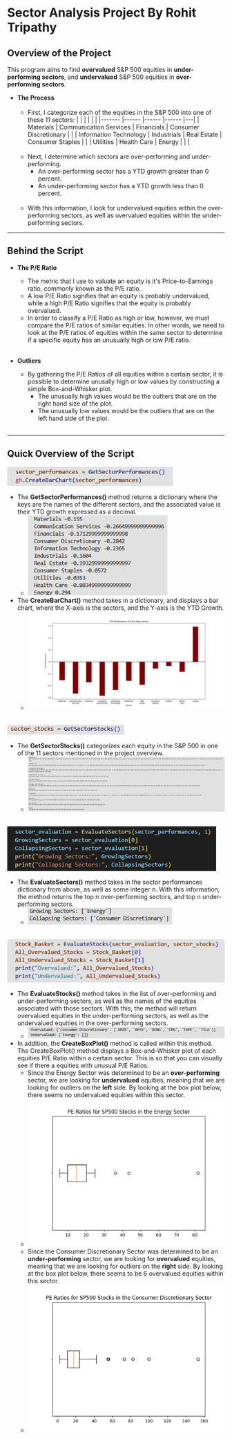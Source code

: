 # **Sector Analysis Project By Rohit Tripathy**


## **Overview of the Project**

This program aims to find **overvalued** S&P 500 equities in **under-performing sectors**, and **undervalued** S&P 500 equities in **over-performing sectors**. <br>
- **The Process**
    <br/><br/>
    - First, I categorize each of the equities in the S&P 500 into one of these 11 sectors: 
        |                        |                         |             |                        |   |
        |-------                 |------                   |------       |------                  |---|
        | Materials              | Communication Services  | Financials  | Consumer Discretionary |   |
        | Information Technology | Industrials             | Real Estate | Consumer Staples       |   |
        | Utilities              | Health Care             | Energy      |                        |   |
    <br/><br/>
    - Next, I determine which sectors are over-performing and under-performing.
        - An over-performing sector has a YTD growth greater than 0 percent.
        - An under-performing sector has a YTD growth less than 0 percent.
    <br/><br/>
    - With this information, I look for undervalued equities within the over-performing sectors, as well as overvalued equities within the under-performing sectors.

---

## **Behind the Script**

- **The P/E Ratio**
  - The metric that I use to valuate an equity is it's Price-to-Earnings ratio, commonly known as the P/E ratio. 
  - A low P/E Ratio signifies that an equity is probably undervalued, while a high P/E Ratio signifies that the equity is probably overvalued.
  - In order to classify a P/E Ratio as high or low, however, we must compare the P/E ratios of similar equities. In other words, we need to look at the P/E ratios of equities within the same sector to determine if a specific equity has an unusually high or low P/E ratio.
<br/><br/>

- **Outliers**
  - By gathering the P/E Ratios of all equities within a certain sector, it is possible to determine unusally high or low values by constructing a simple Box-and-Whisker plot.
    - The unusually high values would be the outliers that are on the right hand size of the plot.
    - The unusually low values would be the outliers that are on the left hand side of the plot.
<br/><br/>

---

## **Quick Overview of the Script**


![](codesnippet1.PNG)
  - The **GetSectorPerformances()** method returns a dictionary where the keys are the names of the different sectors, and the associated value is their YTD growth expressed as a decimal. 
    - ![](result1.PNG)
  - The **CreateBarChart()** method takes in a dictionary, and displays a bar chart, where the X-axis is the sectors, and the Y-axis is the YTD Growth. 
    - ![](sectorperformance.PNG)
<br/><br/>

![](codesnippet4.PNG)
  - The **GetSectorStocks()** categorizes each equity in the S&P 500 in one of the 11 sectors mentioned in the project overview.
    - ![](stocklist.PNG)
<br/><br/>

![](codesnippet2.PNG)
  - The **EvaluateSectors()** method takes in the sector performances dictionary from above, as well as some integer n. With this information, the method returns the top n over-performing sectors, and top n under-performing sectors.
    - ![](result2.PNG)
<br/><br/>

![](codesnippet3.PNG)
  - The **EvaluateStocks()** method takes in the list of over-performing and under-performing sectors, as well as the names of the equities associated with those sectors. With this, the method will return overvalued equities in the under-performing sectors, as well as the undervalued equities in the over-performing sectors.
    -  ![](result3.PNG) 
- In addition, the **CreateBoxPlot()** method is called within this method. The CreateBoxPlot() method displays a Box-and-Whisker plot of each equities P/E Ratio within a certain sector. This is so that you can visually see if there a equities with unusual P/E Ratios.
    - Since the Energy Sector was determined to be an **over-performing** sector, we are looking for **undervalued** equities, meaning that we are looking for outliers on the **left** side. By looking at the box plot below, there seems no undervalued equities within this sector.
    - ![](box1.PNG) 
    - Since the Consumer Discretionary Sector was determined to be an **under-performing** sector, we are looking for **overvalued** equities, meaning that we are looking for outliers on the **right** side. By looking at the box plot below, there seems to be 6 overvalued equities within this sector.
    - ![](box2.PNG) 
    

